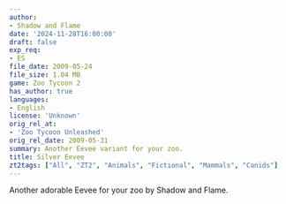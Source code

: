 ```yaml
---
author:
- Shadow and Flame
date: '2024-11-28T16:00:00'
draft: false
exp_req:
- ES
file_date: 2009-05-24
file_size: 1.04 MB
game: Zoo Tycoon 2
has_author: true
languages:
- English
license: 'Unknown'
orig_rel_at:
- 'Zoo Tycoon Unleashed'
orig_rel_date: 2009-05-31
summary: Another Eevee variant for your zoo.
title: Silver Eevee
zt2tags: ["All", "ZT2", "Animals", "Fictional", "Mammals", "Canids"]
---
```

Another adorable Eevee for your zoo by Shadow and Flame.
